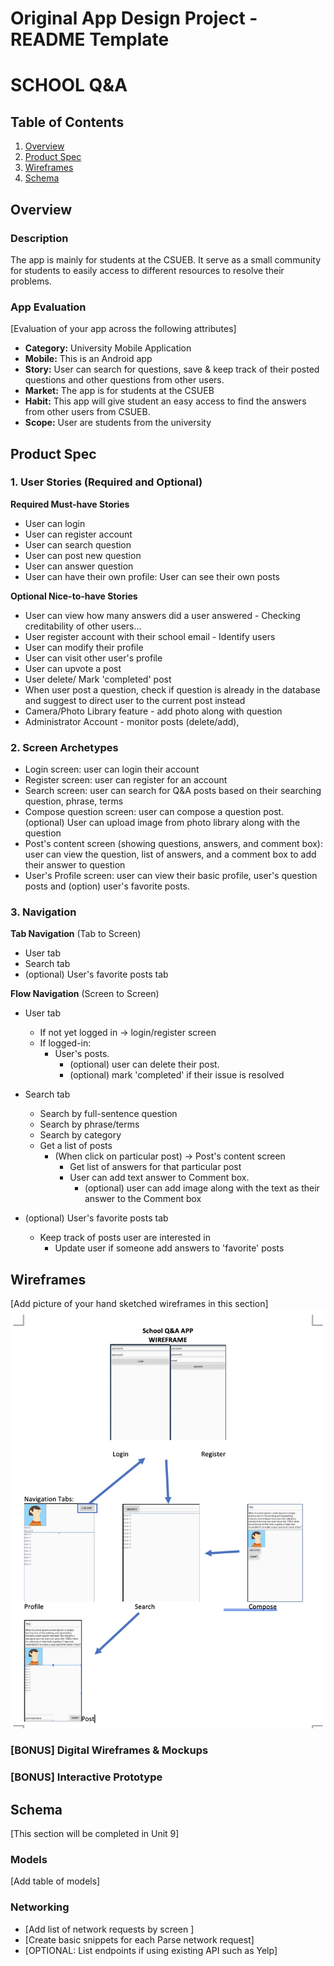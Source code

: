Original App Design Project - README Template
===

# SCHOOL Q&A

## Table of Contents
1. [Overview](#Overview)
1. [Product Spec](#Product-Spec)
1. [Wireframes](#Wireframes)
2. [Schema](#Schema)

## Overview

### Description
The app is mainly for students at the CSUEB. It serve as a small community for students to easily access to different resources to resolve their problems.

### App Evaluation
[Evaluation of your app across the following attributes]
- **Category:** University Mobile Application
- **Mobile:**   This is an Android app
- **Story:**    User can search for questions, save & keep track of their posted questions and other questions from other users. 
- **Market:**   The app is for students at the CSUEB
- **Habit:**    This app will give student an easy access to find the answers from other users from CSUEB.
- **Scope:**    User are students from the university

## Product Spec

### 1. User Stories (Required and Optional)

**Required Must-have Stories**
* User can login
* User can register account 
* User can search question
* User can post new question
* User can answer question
* User can have their own profile: User can see their own posts

**Optional Nice-to-have Stories**
* User can view how many answers did a user answered - Checking creditability of other users...
* User register account with their school email - Identify users
* User can modify their profile
* User can visit other user's profile
* User can upvote a post
* User delete/ Mark 'completed' post 
* When user post a question, check if question is already in the database and suggest to direct user to the current post instead
* Camera/Photo Library feature - add photo along with question
* Administrator Account - monitor posts (delete/add), 

### 2. Screen Archetypes

*    Login screen: user can login their account
*    Register screen: user can register for an account
*    Search screen: user can search for Q&A posts based on their searching question, phrase, terms
*    Compose question screen: user can compose a question post. (optional) User can upload image from photo library along with the question
*    Post's content screen (showing questions, answers, and comment box): user can view the question, list of answers, and a comment box to add their answer to question
*    User's Profile screen: user can view their basic profile, user's question posts and (option) user's favorite posts.  

### 3. Navigation

**Tab Navigation** (Tab to Screen)

* User tab  
* Search tab
* (optional) User's favorite posts tab
   
**Flow Navigation** (Screen to Screen)

* User tab
    * If not yet logged in -> login/register screen
    * If logged-in:
        * User's posts.
            *  (optional) user can delete their post.
            *  (optional) mark 'completed' if their issue is resolved
* Search tab
    * Search by full-sentence question
    * Search by phrase/terms
    * Search by category
    * Get a list of posts
        * (When click on particular post) -> Post's content screen
            * Get list of answers for that particular post
            * User can add text answer to Comment box. 
                * (optional) user can add image along with the text as their answer to the Comment box

* (optional) User's favorite posts tab
    *  Keep track of posts user are interested in
        *  Update user if someone add answers to 'favorite' posts
## Wireframes
[Add picture of your hand sketched wireframes in this section]
<img src="https://github.com/CodePath-Team-5/SCHOOL-Q-A/blob/main/wireframe_image.png" width=600>

### [BONUS] Digital Wireframes & Mockups

### [BONUS] Interactive Prototype

## Schema 
[This section will be completed in Unit 9]
### Models
[Add table of models]
### Networking
- [Add list of network requests by screen ]
- [Create basic snippets for each Parse network request]
- [OPTIONAL: List endpoints if using existing API such as Yelp]
